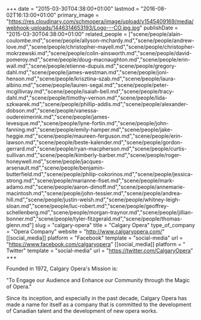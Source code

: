 +++
date = "2015-03-30T04:38:00+01:00"
lastmod = "2016-08-02T16:13:00+01:00"
primary_image = "https://res.cloudinary.com/schmopera/image/upload/v1545409169/media/webhook-uploads/1446314653193/Logo---CO.jpg.jpg"
publishDate = "2015-03-30T04:38:00+01:00"
related_people = ["scene/people/alain-coulombe.md","scene/people/allyson-mchardy.md","scene/people/andrew-love.md","scene/people/christopher-mayell.md","scene/people/christopher-mokrzewski.md","scene/people/colin-ainsworth.md","scene/people/david-pomeroy.md","scene/people/doug-macnaughton.md","scene/people/erin-wall.md","scene/people/etienne-dupuis.md","scene/people/gregory-dahl.md","scene/people/james-westman.md","scene/people/joni-henson.md","scene/people/krisztina-szab.md","scene/people/laura-albino.md","scene/people/lauren-segal.md","scene/people/peter-mcgillivray.md","scene/people/isaiah-bell.md","scene/people/tracy-dahl.md","scene/people/timothy-vernon.md","scene/people/lida-szkwarek.md","scene/people/phillip-addis.md","scene/people/alexander-dobson.md","scene/people/vanessa-oudereimerink.md","scene/people/james-levesque.md","scene/people/lyne-fortin.md","scene/people/john-fanning.md","scene/people/emily-hamper.md","scene/people/jake-heggie.md","scene/people/maureen-ferguson.md","scene/people/erin-lawson.md","scene/people/beste-kalender.md","scene/people/gordon-gerrard.md","scene/people/ryan-macpherson.md","scene/people/curtis-sullivan.md","scene/people/kimberly-barber.md","scene/people/roger-honeywell.md","scene/people/jacques-arsenault.md","scene/people/benjamin-butterfield.md","scene/people/philip-cokorinos.md","scene/people/jessica-strong.md","scene/people/marianne-fiset.md","scene/people/mark-adamo.md","scene/people/aaron-dimoff.md","scene/people/annemarie-macintosh.md","scene/people/john-tessier.md","scene/people/andrea-hill.md","scene/people/justin-welsh.md","scene/people/whitney-leigh-sloan.md","scene/people/luc-robert.md","scene/people/geoffrey-schellenberg.md","scene/people/morgan-traynor.md","scene/people/jillian-bonner.md","scene/people/tyler-fitzgerald.md","scene/people/thomas-glenn.md"]
slug = "calgary-opera"
title = "Calgary Opera"
type_of_company = "Opera Company"
website = "http://www.calgaryopera.com/"
[[social_media]]
platform = "Facebook"
template = "social-media"
url = "https://www.facebook.com/calgaryopera"
[[social_media]]
platform = " Twitter"
template = "social-media"
url = "https://twitter.com/CalgaryOpera"
+++

Founded in 1972, Calgary Opera's Mission is:

"To Engage our Audience and Enhance our Community through the Magic of Opera."

Since its inception, and especially in the past decade, Calgary Opera has made a name for itself as a company that is committed to the development of Canadian talent and the development of new opera works.
